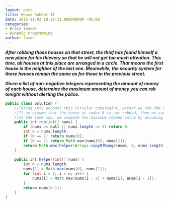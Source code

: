 ```yaml
---
layout: post
title: House Robber II
date: 2015-11-03 18:28:31.000000000 -05:00
categories:
- Brain teaser
- Dynamic Programming
author: Jason
---
```

<p><strong><em>After robbing those houses on that street, the thief has found himself a new place for his thievery so that he will not get too much attention. This time, all houses at this place are arranged in a circle. That means the first house is the neighbor of the last one. Meanwhile, the security system for these houses remain the same as for those in the previous street.</p>

Given a list of non-negative integers representing the amount of money of each house, determine the maximum amount of money you can rob tonight without alerting the police.</em></strong></p>
``` java
public class Solution {
    //Taking into account this circular constraint, either we rob the house at index 0, or the house at last index n. In order to reduce this problem to the simpler problem House Robber I, we need to remove the circular condition.
    //If we assume that the house at index 0 is not robbed, then we can compute the maximum robbed value using the same algorithm for the linear problem House Robber I.
    //In the same way, we compute the maximum robbed value by assuming that the house at last index n is not robbed.
    public int rob(int[] nums) {
        if (nums == null || nums.length == 0) return 0;
        int n = nums.length;
        if (n == 1) return nums[0];
        if (n == 2) return Math.max(nums[0], nums[1]);
        return Math.max(helper(Arrays.copyOfRange(nums, 0, nums.length-1)), helper(Arrays.copyOfRange(nums, 1, nums.length)));
    }
    
    public int helper(int[] nums) {
        int n = nums.length;
        nums[1] = Math.max(nums[0], nums[1]);
        for (int i = 2; i < n; i++) {
            nums[i] = Math.max(nums[i - 2] + nums[i], nums[i - 1]);
        }
        return nums[n-1];
    }
}
```
